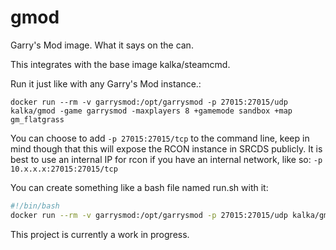# gmod

Garry's Mod image. What it says on the can.

This integrates with the base image kalka/steamcmd.

Run it just like with any Garry's Mod instance.:

`docker run --rm -v garrysmod:/opt/garrysmod -p 27015:27015/udp kalka/gmod -game garrysmod -maxplayers 8 +gamemode sandbox +map gm_flatgrass`

You can choose to add `-p 27015:27015/tcp` to the command line, keep in mind though that this will expose the RCON instance in SRCDS publicly. It is best to use an internal IP for rcon if you have an internal network, like so: `-p 10.x.x.x:27015:27015/tcp`

You can create something like a bash file named run.sh with it:

```bash
#!/bin/bash
docker run --rm -v garrysmod:/opt/garrysmod -p 27015:27015/udp kalka/gmod -game garrysmod -maxplayers 8 +gamemode sandbox +map gm_flatgrass
```

This project is currently a work in progress.